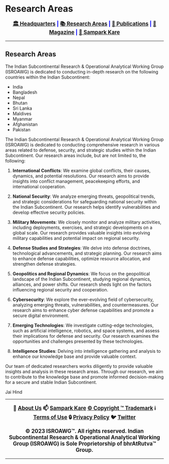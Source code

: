 # **Research Areas**

<div align="center" style="font-weight: bold; font-size: larger; color: #0000ff;">

[🏛️ Headquarters](../home.md) | [📚 Research Areas](research.md) | [📝 Publications](../publication/publications.md) | [📰 Magazine](../magazine/magazine.md) | [📮 Sampark Kare](sampark.md)

</div>

___

## Research Areas

The Indian Subcontinental Research & Operational Analytical Working Group (ISROAWG) is dedicated to conducting in-depth research on the following countries within the Indian Subcontinent:

- India
- Bangladesh
- Nepal
- Bhutan
- Sri Lanka
- Maldives
- Myanmar
- Afghanistan
- Pakistan

The Indian Subcontinental Research & Operational Analytical Working Group (ISROAWG) is dedicated to conducting comprehensive research in various areas related to defense, security, and strategic studies within the Indian Subcontinent. Our research areas include, but are not limited to, the following:

1. **International Conflicts**: We examine global conflicts, their causes, dynamics, and potential resolutions. Our research aims to provide insights into conflict management, peacekeeping efforts, and international cooperation.

2. **National Security**: We analyze emerging threats, geopolitical trends, and strategic considerations for safeguarding national security within the Indian Subcontinent. Our research helps identify vulnerabilities and develop effective security policies.

3. **Military Movements**: We closely monitor and analyze military activities, including deployments, exercises, and strategic developments on a global scale. Our research provides valuable insights into evolving military capabilities and potential impact on regional security.

4. **Defense Studies and Strategies**: We delve into defense doctrines, technological advancements, and strategic planning. Our research aims to enhance defense capabilities, optimize resource allocation, and strengthen defense strategies.

5. **Geopolitics and Regional Dynamics**: We focus on the geopolitical landscape of the Indian Subcontinent, studying regional dynamics, alliances, and power shifts. Our research sheds light on the factors influencing regional security and cooperation.

6. **Cybersecurity**: We explore the ever-evolving field of cybersecurity, analyzing emerging threats, vulnerabilities, and countermeasures. Our research aims to enhance cyber defense capabilities and promote a secure digital environment.

7. **Emerging Technologies**: We investigate cutting-edge technologies, such as artificial intelligence, robotics, and space systems, and assess their implications for defense and security. Our research examines the opportunities and challenges presented by these technologies.

8. **Intelligence Studies**: Delving into intelligence gathering and analysis to enhance our knowledge base and provide valuable context.

Our team of dedicated researchers works diligently to provide valuable insights and analysis in these research areas. Through our research, we aim to contribute to the knowledge base and promote informed decision-making for a secure and stable Indian Subcontinent.

Jai Hind

___

<div align="center" style="font-weight: bold; font-size: larger;">

📝 [About Us](about.md) 📫 [Sampark Kare](sampark.md) [© Copyright ™️ Trademark](copyright&trademark.md) ℹ️ [Terms of Use](termsofuse.md) 🔒 [Privacy Policy](privacy&policy.md) 🐦 [Twitter](https://twitter.com/ISROAWG)

© 2023 ISROAWG™️. All rights reserved.
Indian Subcontinental Research & Operational Analytical Working Group (ISROAWG) is Sole Proprietorship of bhrAtRutva™️ Group.

</div>

___
